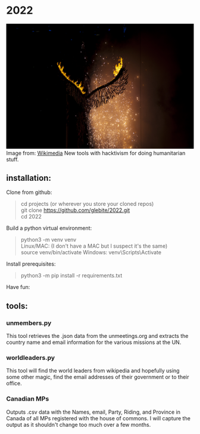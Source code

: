 # 2022
![Quqnus](The_phoenix_rises.jpg)
Image from: [Wikimedia](https://commons.wikimedia.org/wiki/File:The_phoenix_rises.jpg)
New tools with hacktivism for doing humanitarian stuff. 

## installation:  
Clone from github:  
> cd projects (or wherever you store your cloned repos)  
> git clone https://github.com/glebite/2022.git  
> cd 2022

Build a python virtual environment:  
> python3 -m venv venv  
Linux/MAC:
(I don't have a MAC but I suspect it's the same)  
> source venv/bin/activate
Windows:
> venv\Scripts\Activate

Install prerequisites:
> python3 -m pip install -r requirements.txt

Have fun:
>

## tools:  
  
### unmembers.py  
This tool retrieves the .json data from the unmeetings.org and extracts
the country name and email information for the various missions at the UN.  
  
  
### worldleaders.py  
This tool will find the world leaders from wikipedia and hopefully using some
other magic, find the email addresses of their government or to their office.

### Canadian MPs
Outputs .csv data with the Names, email, Party, Riding, and Province in Canada
of all MPs registered with the house of commons.  I will capture the output
as it shouldn't change too much over a few months.

